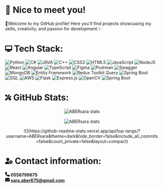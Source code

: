 # 💫 Nice to meet you!
🌟Welcome to my GitHub profile! Here you'll find projects showcasing my skills, creativity, and passion for development.✨

# <img src="assets/computer.png" alt="Computer Icon" height="20"> Tech Stack:
![Python](https://img.shields.io/badge/python-%2314354C.svg?style=for-the-badge&logo=python&logoColor=white) 
![C#](https://img.shields.io/badge/c%23-%23239120.svg?style=for-the-badge&logo=csharp&logoColor=white) 
![JAVA](https://img.shields.io/badge/java-%23ED8B00.svg?style=for-the-badge&logo=openjdk&logoColor=white) 
![C++](https://img.shields.io/badge/c%2B%2B-%2300599C.svg?style=for-the-badge&logo=cplusplus&logoColor=white) 
![CSS3](https://img.shields.io/badge/css3-%231572B6.svg?style=for-the-badge&logo=css3&logoColor=white) 
![HTML5](https://img.shields.io/badge/html5-%23E34F26.svg?style=for-the-badge&logo=html5&logoColor=white) 
![JavaScript](https://img.shields.io/badge/javascript-%23323330.svg?style=for-the-badge&logo=javascript&logoColor=%23F7DF1E) 
![NodeJS](https://img.shields.io/badge/node.js-6DA55F?style=for-the-badge&logo=node.js&logoColor=white) 
![React](https://img.shields.io/badge/react-%2320232a.svg?style=for-the-badge&logo=react&logoColor=%2361DAFB) 
![Angular](https://img.shields.io/badge/angular-%23DD0031.svg?style=for-the-badge&logo=angular&logoColor=white) 
![TypeScript](https://img.shields.io/badge/typescript-%2323234A.svg?style=for-the-badge&logo=typescript&logoColor=white) 
![Figma](https://img.shields.io/badge/figma-%23F24E1E.svg?style=for-the-badge&logo=figma&logoColor=white) 
![Postman](https://img.shields.io/badge/Postman-FF6C37?style=for-the-badge&logo=postman&logoColor=white) 
![Swagger](https://img.shields.io/badge/Swagger-%2300B4B6.svg?style=for-the-badge&logo=swagger&logoColor=white) 
![MongoDB](https://img.shields.io/badge/mongodb-%233F9C42.svg?style=for-the-badge&logo=mongodb&logoColor=white) 
![Entity Framework](https://img.shields.io/badge/Entity_Framework-%230095D1.svg?style=for-the-badge&logo=entity-framework&logoColor=white) 
![Redux Toolkit Query](https://img.shields.io/badge/Redux_Toolkit_Query-%23593D88.svg?style=for-the-badge&logo=redux&logoColor=white) 
![Spring Boot](https://img.shields.io/badge/Spring_Boot-%236DB33F.svg?style=for-the-badge&logo=spring&logoColor=white) 
![SQL](https://img.shields.io/badge/SQL-%2307405E.svg?style=for-the-badge&logo=postgresql&logoColor=white) 
![AWS](https://img.shields.io/badge/AWS-%23FF9900.svg?style=for-the-badge&logo=amazon-aws&logoColor=white) 
![Flask](https://img.shields.io/badge/flask-%23000000.svg?style=for-the-badge&logo=flask&logoColor=white) 
![Express.js](https://img.shields.io/badge/express.js-%23404d59.svg?style=for-the-badge&logo=express&logoColor=%2361DAFB) 
![OpenCV](https://img.shields.io/badge/opencv-%235C3EE8.svg?style=for-the-badge&logo=opencv&logoColor=white)
![Spring Boot](https://img.shields.io/badge/Spring_Boot-%236DB33F.svg?style=for-the-badge&logo=spring&logoColor=white) 


# <img src="assets/tools.png" alt="Tools Icon" height="20"> GitHub Stats:
<p align="center">
  <img align="center" src="https://github-readme-stats.vercel.app/api/top-langs?username=ABERsara&show_icons=true&locale=en&layout=compact&theme=radical" alt="ABERsara stats" />
</p>
<p align="center">
  <img align="center" src="https://github-readme-stats.vercel.app/api?username=ABERsara&show_icons=true&locale=en&theme=radical" alt="ABERsara stats" />
</p>
<p align="center">
  ![](https://github-readme-stats.vercel.app/api/top-langs/?username=ABERsara&theme=dark&hide_border=false&include_all_commits=false&count_private=false&layout=compact)
</p>

# <img src="assets/user.png" alt="Contact Icon" height="20"> Contact information:
**<img src="assets/phone.png" alt="Phone Icon" height="15" color="red"> 0556799675**<br>
**<img src="assets/envelope.png" alt="Envelope Icon" height="15"> [sara.aber675@gmail.com](mailto:sara.aber675@gmail.com)**

